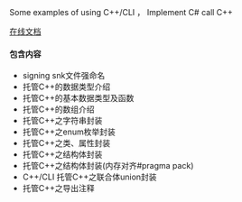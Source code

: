 Some examples of using C++/CLI ， Implement C# call C++ 

[在线文档](https://langyastudio.blog.csdn.net/article/category/9271302)

#### 包含内容
- signing snk文件强命名
- 托管C++的数据类型介绍
- 托管C++的基本数据类型及函数
- 托管C++的数组介绍
- 托管C++之字符串封装
- 托管C++之enum枚举封装
- 托管C++之类、属性封装
- 托管C++之结构体封装
- 托管C++之结构体封装(内存对齐#pragma pack)
- C++/CLI 托管C++之联合体union封装
- 托管C++之导出注释

